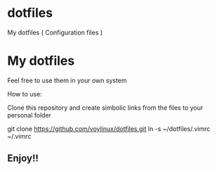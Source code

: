 dotfiles
========

My dotfiles ( Configuration files )

# My dotfiles

Feel free to use them in your own system



How to use:

Clone this repository and create simbolic links from the files to your personal folder

git clone https://github.com/voylinux/dotfiles.git
ln -s ~/dotfiles/.vimrc ~/.vimrc

## Enjoy!!
